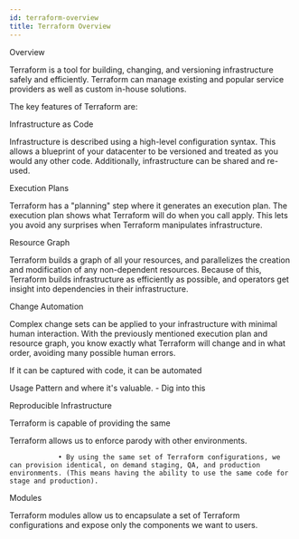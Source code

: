 ```yaml
---
id: terraform-overview
title: Terraform Overview
---
```


Overview

Terraform is a tool for building, changing, and versioning infrastructure safely and efficiently. Terraform can manage existing and popular service providers as well as custom in-house solutions.

 

The key features of Terraform are:

 

Infrastructure as Code

Infrastructure is described using a high-level configuration syntax. This allows a blueprint of your datacenter to be versioned and treated as you would any other code. Additionally, infrastructure can be shared and re-used.

 

Execution Plans

Terraform has a "planning" step where it generates an execution plan. The execution plan shows what Terraform will do when you call apply. This lets you avoid any surprises when Terraform manipulates infrastructure.

 

Resource Graph

Terraform builds a graph of all your resources, and parallelizes the creation and modification of any non-dependent resources. Because of this, Terraform builds infrastructure as efficiently as possible, and operators get insight into dependencies in their infrastructure.

 

Change Automation

Complex change sets can be applied to your infrastructure with minimal human interaction. With the previously mentioned execution plan and resource graph, you know exactly what Terraform will change and in what order, avoiding many possible human errors.

 

 

If it can be captured with code, it can be automated

 

 

Usage Pattern and where it's valuable. - Dig into this

Reproducible Infrastructure

Terraform is capable of providing the same 

Terraform allows us to enforce parody with other environments.

                • By using the same set of Terraform configurations, we can provision identical, on demand staging, QA, and production environments. (This means having the ability to use the same code for stage and production).

Modules

Terraform modules allow us to encapsulate a set of Terraform configurations and expose only the components we want to users.